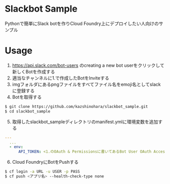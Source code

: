 # Slackbot Sample

Pythonで簡単にSlack botを作りCloud Foundry上にデプロイしたい人向けのサンプル


# Usage

1. https://api.slack.com/bot-users のcreating a new bot userをクリックして新しくBotを作成する
2. 適当なチャンネルに1.で作成したBotをInviteする
3. imgフォルダにあるpngファイルをすべてファイル名をemoji名としてslackに登録する
4. Botを取得する

```sh
$ git clone https://github.com/kazshinohara/slackbot_sample.git
$ cd slackbot_sample
```

5. 取得したslackbot_sampleディレクトリのmanifest.ymlに環境変数を追加する

```yaml
---
  ...
  - env:
      API_TOKEN: <1.のOAuth & Permissionsに書いてあるBot User OAuth Access Token>

```

6. Cloud FoundryにBotをPushする

```sh
$ cf login -a URL -u USER -p PASS
$ cf push <アプリ名> --health-check-type none
```
